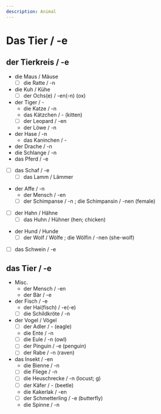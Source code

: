 ```yaml
---
description: Animal
---
```


# Das Tier / -e

## der Tierkreis / -e

* die Maus / Mäuse
  * [ ] die Ratte / -n
* die Kuh / Kühe
  * [ ] der Ochs\(e\) / -en\(-n\) \(ox\)
* der Tiger / -
  * die Katze / -n
  * das Kätzchen / - \(kitten\)
  * [ ] der Leopard / -en
  * der Löwe / -n
* der Hase / -n
  * das Kaninchen / -
* der Drache / -n
* die Schlange / -n
* das Pferd / -e
* [ ] das Schaf / -e
  * [ ] das Lamm / Lämmer
* der Affe / -n
  * der Mensch / -en
  * [ ] der Schimpanse / -n ; die Schimpansin / -nen \(female\)
* [ ] der Hahn / Hähne
  * [ ] das Huhn / Hühner \(hen; chicken\)
* der Hund / Hunde
  * [ ] der Wolf / Wölfe ; die Wölfin / -nen \(she-wolf\)
* [ ] das Schwein / -e

## das Tier / -e

* Misc.
  * der Mensch / -en
  * der Bär / -e
* der Fisch / -e
  * der Hai\(fisch\) / -e\(-e\)
  * [ ] die Schildkröte / -n
* der Vogel / Vögel
  * [ ] der Adler / - \(eagle\)
  * die Ente / -n 
  * [ ] die Eule / -n \(owl\)
  * [ ] der Pinguin / -e \(penguin\)
  * [ ] der Rabe / -n \(raven\)
* das Insekt / -en
  * die Bienne / -n
  * [ ] die Fliege / -n
  * [ ] die Heuschrecke / -n \(locust; g\)
  * [ ] der Käfer / - \(beetle\)
  * die Kakerlak / -en
  * [ ] der Schmetterling / -e \(butterfly\)
  * die Spinne / -n

